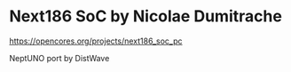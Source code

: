# Next186 SoC by Nicolae Dumitrache
https://opencores.org/projects/next186_soc_pc

NeptUNO port by DistWave
